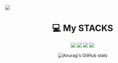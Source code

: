 <img src="https://capsule-render.vercel.app/api?type=waving&color=auto&height=200&section=header&text=Hi!ㅤI'mㅤnanna&fontSize=90" />

<div align=center><h1>💻 My STACKS</h1></div>
<div align=center> 
  <img src="https://img.shields.io/badge/java-007396?style=for-the-badge&logo=java&logoColor=white"> 
  <img src="https://img.shields.io/badge/c++-00599C?style=for-the-badge&logo=c%2B%2B&logoColor=white">
  <img src="https://img.shields.io/badge/python-3776AB?style=for-the-badge&logo=python&logoColor=white">   
  <img src="https://img.shields.io/badge/html5-E34F26?style=for-the-badge&logo=html5&logoColor=white">

  ![Anurag's GitHub stats](https://github-readme-stats.vercel.app/api?username=nanna29&show_icons=true&theme=radical)
</div>


